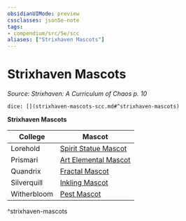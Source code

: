 ```yaml
---
obsidianUIMode: preview
cssclasses: json5e-note
tags:
- compendium/src/5e/scc
aliases: ["Strixhaven Mascots"]
---
```

# Strixhaven Mascots
*Source: Strixhaven: A Curriculum of Chaos p. 10* 

`dice: [](strixhaven-mascots-scc.md#^strixhaven-mascots)`

**Strixhaven Mascots**

| College | Mascot |
|---------|--------|
| Lorehold | [Spirit Statue Mascot](/2-Mechanics/CLI/bestiary/construct/spirit-statue-mascot-scc.md) |
| Prismari | [Art Elemental Mascot](/2-Mechanics/CLI/bestiary/elemental/art-elemental-mascot-scc.md) |
| Quandrix | [Fractal Mascot](/2-Mechanics/CLI/bestiary/construct/fractal-mascot-scc.md) |
| Silverquill | [Inkling Mascot](/2-Mechanics/CLI/bestiary/ooze/inkling-mascot-scc.md) |
| Witherbloom | [Pest Mascot](/2-Mechanics/CLI/bestiary/monstrosity/pest-mascot-scc.md) |
^strixhaven-mascots